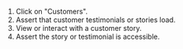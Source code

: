1. Click on "Customers".
2. Assert that customer testimonials or stories load.
3. View or interact with a customer story.
4. Assert the story or testimonial is accessible.